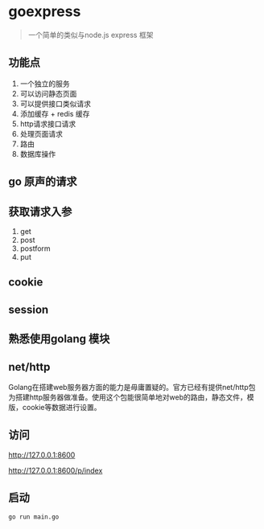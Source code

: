 # goexpress
> 一个简单的类似与node.js express 框架


## 功能点

1. 一个独立的服务
2. 可以访问静态页面
3. 可以提供接口类似请求
4. 添加缓存 + redis 缓存
5. http请求接口请求
6. 处理页面请求
7. 路由
8. 数据库操作

## go 原声的请求

## 获取请求入参
1. get
2. post
3. postform
4. put


## cookie

## session 

## 熟悉使用golang 模块


## net/http
Golang在搭建web服务器方面的能力是毋庸置疑的。官方已经有提供net/http包为搭建http服务器做准备。使用这个包能很简单地对web的路由，静态文件，模版，cookie等数据进行设置。


## 


## 访问

http://127.0.0.1:8600

http://127.0.0.1:8600/p/index


## 启动

```text
go run main.go
```
